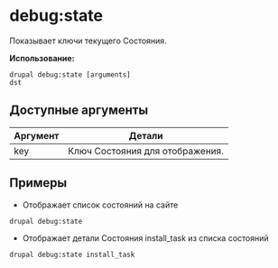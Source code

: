 # debug:state
Показывает ключи текущего Состояния.

**Использование:**
```
drupal debug:state [arguments]
dst
```

## Доступные аргументы
Аргумент | Детали
---------|-------------
key | Ключ Состояния для отображения.

## Примеры
* Отображает список состояний на сайте
```
drupal debug:state
```
* Отображает детали Состояния install_task из списка состояний
```
drupal debug:state install_task
```

